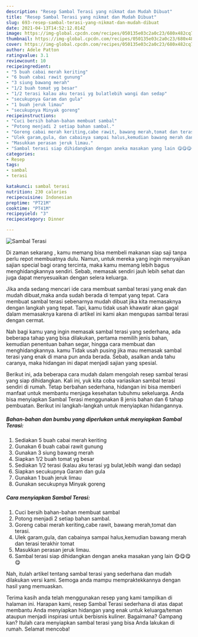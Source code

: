 ```yaml
---
description: "Resep Sambal Terasi yang nikmat dan Mudah Dibuat"
title: "Resep Sambal Terasi yang nikmat dan Mudah Dibuat"
slug: 693-resep-sambal-terasi-yang-nikmat-dan-mudah-dibuat
date: 2021-04-13T14:52:12.014Z
image: https://img-global.cpcdn.com/recipes/050135e03c2a0c23/680x482cq70/sambal-terasi-foto-resep-utama.jpg
thumbnail: https://img-global.cpcdn.com/recipes/050135e03c2a0c23/680x482cq70/sambal-terasi-foto-resep-utama.jpg
cover: https://img-global.cpcdn.com/recipes/050135e03c2a0c23/680x482cq70/sambal-terasi-foto-resep-utama.jpg
author: Adele Patton
ratingvalue: 3.1
reviewcount: 10
recipeingredient:
- "5 buah cabai merah keriting"
- "6 buah cabai rawit gunung"
- "3 siung bawang merah"
- "1/2 buah tomat yg besar"
- "1/2 terasi kalau aku terasi yg bulatlebih wangi dan sedap"
- "secukupnya Garam dan gula"
- "1 buah jeruk limau"
- "secukupnya Minyak goreng"
recipeinstructions:
- "Cuci bersih bahan-bahan membuat sambal"
- "Potong menjadi 2 setiap bahan sambal."
- "Goreng cabai merah keriting,cabe rawit, bawang merah,tomat dan terasi."
- "Ulek garam,gula, dan cabainya sampai halus,kemudian bawang merah dan terasi terakhir tomat"
- "Masukkan perasan jeruk limau."
- "Sambal terasi siap dihidangkan dengan aneka masakan yang lain 😋😋😋😋"
categories:
- Resep
tags:
- sambal
- terasi

katakunci: sambal terasi 
nutrition: 230 calories
recipecuisine: Indonesian
preptime: "PT21M"
cooktime: "PT41M"
recipeyield: "3"
recipecategory: Dinner

---
```



![Sambal Terasi](https://img-global.cpcdn.com/recipes/050135e03c2a0c23/680x482cq70/sambal-terasi-foto-resep-utama.jpg)

Di zaman  sekarang , kamu memang bisa membeli makanan siap saji tanpa perlu repot membuatnya dulu. Namun, untuk mereka yang ingin menyajikan sajian special bagi orang tercinta, maka kamu memang lebih bagus menghidangkannya sendiri. Sebab, memasak sendiri jauh lebih sehat dan juga dapat menyesuaikan dengan selera keluarga.

Jika anda sedang mencari ide cara membuat sambal terasi yang enak dan mudah dibuat,maka anda sudah berada di tempat yang tepat. Cara membuat sambal terasi  sebenarnya mudah dibuat jika kita memasaknya dengan langkah yang tepat. Tapi, kamu tidak usah khawatir akan gagal dalam memasaknya 
karena di artikel ini kami akan mengupas sambal terasi dengan cermat.  



Nah bagi kamu yang ingin memasak sambal terasi yang sederhana, ada beberapa tahap yang bisa dilakukan, pertama memilih jenis bahan, kemudian penentuan bahan segar, hingga cara membuat dan menghidangkannya. kamu Tidak usah pusing jika mau memasak sambal terasi yang enak di mana pun anda berada. Sebab, asalkan anda  tahu caranya, maka hidangan ini dapat menjadi sajian yang spesial.

Berikut ini, ada beberapa cara mudah dalam mengolah resep sambal terasi yang siap dihidangkan. Kali ini, yuk kita coba variasikan sambal terasi sendiri di rumah. Tetap berbahan sederhana, hidangan ini bisa memberi manfaat untuk membantu menjaga kesehatan tubuhmu sekeluarga. Anda bisa menyiapkan Sambal Terasi menggunakan 8 jenis bahan dan 6 tahap pembuatan. Berikut ini langkah-langkah untuk menyiapkan hidangannya.

<!--inarticleads1-->

##### Bahan-bahan dan bumbu yang diperlukan untuk menyiapkan Sambal Terasi:

1. Sediakan 5 buah cabai merah keriting
1. Gunakan 6 buah cabai rawit gunung
1. Gunakan 3 siung bawang merah
1. Siapkan 1/2 buah tomat yg besar
1. Sediakan 1/2 terasi (kalau aku terasi yg bulat,lebih wangi dan sedap)
1. Siapkan secukupnya Garam dan gula
1. Gunakan 1 buah jeruk limau
1. Gunakan secukupnya Minyak goreng




<!--inarticleads2-->

##### Cara menyiapkan Sambal Terasi:

1. Cuci bersih bahan-bahan membuat sambal
1. Potong menjadi 2 setiap bahan sambal.
1. Goreng cabai merah keriting,cabe rawit, bawang merah,tomat dan terasi.
1. Ulek garam,gula, dan cabainya sampai halus,kemudian bawang merah dan terasi terakhir tomat
1. Masukkan perasan jeruk limau.
1. Sambal terasi siap dihidangkan dengan aneka masakan yang lain 😋😋😋😋




Nah, itulah artikel tentang  sambal terasi  yang sederhana dan mudah dilakukan versi kami. Semoga anda mampu mempraktekkannya dengan hasil yang memuaskan. 

Terima kasih anda telah menggunakan resep yang kami tampilkan di halaman ini. Harapan kami, resep  Sambal Terasi sederhana di atas dapat membantu Anda menyiapkan hidangan yang enak untuk keluarga/teman ataupun menjadi inspirasi untuk berbisnis kuliner. Bagaimana? Gampang kan? Itulah cara menyiapkan sambal terasi yang bisa Anda lakukan di rumah. Selamat mencoba!

